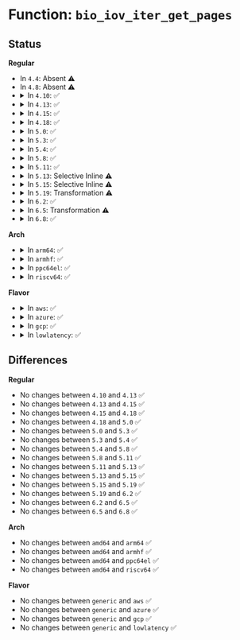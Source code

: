 # Function: <code>bio_iov_iter_get_pages</code>

## Status
<b>Regular</b>
<ul>
<li>
In <code>4.4</code>: Absent ⚠️
</li>
<li>
In <code>4.8</code>: Absent ⚠️
</li>
<li>
<details>
<summary>In <code>4.10</code>: ✅</summary>

```c
int bio_iov_iter_get_pages(struct bio *bio, struct iov_iter *iter);
```

**Collision:** Unique Global

**Inline:** No

**Transformation:** False

**Instances:**

```
In block/bio.c (ffffffff8140d750)
Location: block/bio.c:863
Inline: False
Direct callers:
  - fs/block_dev.c:blkdev_direct_IO
  - fs/block_dev.c:__blkdev_direct_IO_simple
  - fs/iomap.c:iomap_dio_actor
```
**Symbols:**

```
ffffffff8140d750-ffffffff8140d862: bio_iov_iter_get_pages (STB_GLOBAL)
```
</details>
</li>
<li>
<details>
<summary>In <code>4.13</code>: ✅</summary>

```c
int bio_iov_iter_get_pages(struct bio *bio, struct iov_iter *iter);
```

**Collision:** Unique Global

**Inline:** No

**Transformation:** False

**Instances:**

```
In block/bio.c (ffffffff8141b4b0)
Location: block/bio.c:879
Inline: False
Direct callers:
  - fs/block_dev.c:blkdev_direct_IO
  - fs/block_dev.c:__blkdev_direct_IO_simple
  - fs/iomap.c:iomap_dio_actor
```
**Symbols:**

```
ffffffff8141b4b0-ffffffff8141b5cb: bio_iov_iter_get_pages (STB_GLOBAL)
```
</details>
</li>
<li>
<details>
<summary>In <code>4.15</code>: ✅</summary>

```c
int bio_iov_iter_get_pages(struct bio *bio, struct iov_iter *iter);
```

**Collision:** Unique Global

**Inline:** No

**Transformation:** False

**Instances:**

```
In block/bio.c (ffffffff814460f0)
Location: block/bio.c:882
Inline: False
Direct callers:
  - fs/block_dev.c:blkdev_direct_IO
  - fs/block_dev.c:__blkdev_direct_IO_simple
  - fs/iomap.c:iomap_dio_actor
```
**Symbols:**

```
ffffffff814460f0-ffffffff8144620b: bio_iov_iter_get_pages (STB_GLOBAL)
```
</details>
</li>
<li>
<details>
<summary>In <code>4.18</code>: ✅</summary>

```c
int bio_iov_iter_get_pages(struct bio *bio, struct iov_iter *iter);
```

**Collision:** Unique Global

**Inline:** No

**Transformation:** False

**Instances:**

```
In block/bio.c (ffffffff81479090)
Location: block/bio.c:965
Inline: False
Direct callers:
  - fs/block_dev.c:blkdev_direct_IO
  - fs/block_dev.c:__blkdev_direct_IO_simple
  - fs/iomap.c:iomap_dio_actor
```
**Symbols:**

```
ffffffff81479090-ffffffff814791db: bio_iov_iter_get_pages (STB_GLOBAL)
```
</details>
</li>
<li>
<details>
<summary>In <code>5.0</code>: ✅</summary>

```c
int bio_iov_iter_get_pages(struct bio *bio, struct iov_iter *iter);
```

**Collision:** Unique Global

**Inline:** No

**Transformation:** False

**Instances:**

```
In block/bio.c (ffffffff81498cc0)
Location: block/bio.c:890
Inline: False
Direct callers:
  - fs/block_dev.c:blkdev_direct_IO
  - fs/block_dev.c:__blkdev_direct_IO_simple
  - fs/iomap.c:iomap_dio_bio_actor
```
**Symbols:**

```
ffffffff81498cc0-ffffffff81498dfd: bio_iov_iter_get_pages (STB_GLOBAL)
```
</details>
</li>
<li>
<details>
<summary>In <code>5.3</code>: ✅</summary>

```c
int bio_iov_iter_get_pages(struct bio *bio, struct iov_iter *iter);
```

**Collision:** Unique Global

**Inline:** No

**Transformation:** False

**Instances:**

```
In block/bio.c (ffffffff814c6d20)
Location: block/bio.c:944
Inline: False
Direct callers:
  - fs/block_dev.c:__blkdev_direct_IO
  - fs/block_dev.c:__blkdev_direct_IO_simple
  - fs/iomap/direct-io.c:iomap_dio_bio_actor
```
**Symbols:**

```
ffffffff814c6d20-ffffffff814c6fad: bio_iov_iter_get_pages (STB_GLOBAL)
```
</details>
</li>
<li>
<details>
<summary>In <code>5.4</code>: ✅</summary>

```c
int bio_iov_iter_get_pages(struct bio *bio, struct iov_iter *iter);
```

**Collision:** Unique Global

**Inline:** No

**Transformation:** False

**Instances:**

```
In block/bio.c (ffffffff814dfb90)
Location: block/bio.c:983
Inline: False
Direct callers:
  - fs/block_dev.c:__blkdev_direct_IO
  - fs/block_dev.c:__blkdev_direct_IO_simple
  - fs/iomap/direct-io.c:iomap_dio_bio_actor
```
**Symbols:**

```
ffffffff814dfb90-ffffffff814dfe1d: bio_iov_iter_get_pages (STB_GLOBAL)
```
</details>
</li>
<li>
<details>
<summary>In <code>5.8</code>: ✅</summary>

```c
int bio_iov_iter_get_pages(struct bio *bio, struct iov_iter *iter);
```

**Collision:** Unique Global

**Inline:** No

**Transformation:** False

**Instances:**

```
In block/bio.c (ffffffff8153f840)
Location: block/bio.c:1100
Inline: False
Direct callers:
  - fs/block_dev.c:__blkdev_direct_IO
  - fs/block_dev.c:__blkdev_direct_IO_simple
  - fs/iomap/direct-io.c:iomap_dio_bio_actor
```
**Symbols:**

```
ffffffff8153f840-ffffffff8153f950: bio_iov_iter_get_pages (STB_GLOBAL)
```
</details>
</li>
<li>
<details>
<summary>In <code>5.11</code>: ✅</summary>

```c
int bio_iov_iter_get_pages(struct bio *bio, struct iov_iter *iter);
```

**Collision:** Unique Global

**Inline:** No

**Transformation:** False

**Instances:**

```
In block/bio.c (ffffffff8155c060)
Location: block/bio.c:1103
Inline: False
Direct callers:
  - fs/block_dev.c:__blkdev_direct_IO
  - fs/block_dev.c:__blkdev_direct_IO_simple
  - fs/iomap/direct-io.c:iomap_dio_bio_actor
```
**Symbols:**

```
ffffffff8155c060-ffffffff8155c170: bio_iov_iter_get_pages (STB_GLOBAL)
```
</details>
</li>
<li>
<details>
<summary>In <code>5.13</code>: Selective Inline ⚠️</summary>

```c
int bio_iov_iter_get_pages(struct bio *bio, struct iov_iter *iter);
```

**Collision:** Unique Global

**Inline:** Selective

**Transformation:** False

**Instances:**

```
In block/bio.c (ffffffff81564580)
Location: block/bio.c:1107
Inline: True
Direct callers:
  - fs/block_dev.c:__blkdev_direct_IO
  - fs/block_dev.c:__blkdev_direct_IO_simple
  - fs/iomap/direct-io.c:iomap_dio_bio_actor
```
**Symbols:**

```
ffffffff81564580-ffffffff81564a07: bio_iov_iter_get_pages (STB_GLOBAL)
```
</details>
</li>
<li>
<details>
<summary>In <code>5.15</code>: Selective Inline ⚠️</summary>

```c
int bio_iov_iter_get_pages(struct bio *bio, struct iov_iter *iter);
```

**Collision:** Unique Global

**Inline:** Selective

**Transformation:** False

**Instances:**

```
In block/bio.c (ffffffff815c8c70)
Location: block/bio.c:1201
Inline: True
Direct callers:
  - fs/iomap/direct-io.c:iomap_dio_bio_iter
  - block/fops.c:__blkdev_direct_IO
  - block/fops.c:__blkdev_direct_IO_simple
```
**Symbols:**

```
ffffffff815c8c70-ffffffff815c8d8c: bio_iov_iter_get_pages (STB_GLOBAL)
```
</details>
</li>
<li>
<details>
<summary>In <code>5.19</code>: Transformation ⚠️</summary>

```c
int bio_iov_iter_get_pages(struct bio *bio, struct iov_iter *iter);
```

**Collision:** Unique Global

**Inline:** No

**Transformation:** True

**Instances:**

```
In block/bio.c (0)
Location: block/bio.c:1272
Inline: False
Direct callers:
  - fs/iomap/direct-io.c:iomap_dio_bio_iter
  - block/fops.c:__blkdev_direct_IO_async
  - block/fops.c:__blkdev_direct_IO
  - block/fops.c:__blkdev_direct_IO_simple
```
**Symbols:**

```
ffffffff81e8b39b-ffffffff81e8b3d1: bio_iov_iter_get_pages.cold (STB_LOCAL)
ffffffff81673a20-ffffffff81673de2: bio_iov_iter_get_pages (STB_GLOBAL)
```
</details>
</li>
<li>
<details>
<summary>In <code>6.2</code>: ✅</summary>

```c
int bio_iov_iter_get_pages(struct bio *bio, struct iov_iter *iter);
```

**Collision:** Unique Global

**Inline:** No

**Transformation:** False

**Instances:**

```
In block/bio.c (ffffffff8172f9d0)
Location: block/bio.c:1337
Inline: False
Direct callers:
  - fs/iomap/direct-io.c:iomap_dio_bio_iter
  - block/fops.c:__blkdev_direct_IO_async
  - block/fops.c:__blkdev_direct_IO
  - block/fops.c:__blkdev_direct_IO_simple
```
**Symbols:**

```
ffffffff8172f9d0-ffffffff8172fa3d: bio_iov_iter_get_pages (STB_GLOBAL)
```
</details>
</li>
<li>
<details>
<summary>In <code>6.5</code>: Transformation ⚠️</summary>

```c
int bio_iov_iter_get_pages(struct bio *bio, struct iov_iter *iter);
```

**Collision:** Unique Global

**Inline:** No

**Transformation:** True

**Instances:**

```
In block/bio.c (0)
Location: block/bio.c:1317
Inline: False
Direct callers:
  - fs/iomap/direct-io.c:iomap_dio_bio_iter
  - block/fops.c:__blkdev_direct_IO_async
  - block/fops.c:__blkdev_direct_IO_simple
```
**Symbols:**

```
ffffffff820f5aa0-ffffffff820f5ab5: bio_iov_iter_get_pages.cold (STB_LOCAL)
ffffffff8176bbf0-ffffffff8176bc9b: bio_iov_iter_get_pages (STB_GLOBAL)
```
</details>
</li>
<li>
<details>
<summary>In <code>6.8</code>: ✅</summary>

```c
int bio_iov_iter_get_pages(struct bio *bio, struct iov_iter *iter);
```

**Collision:** Unique Global

**Inline:** No

**Transformation:** False

**Instances:**

```
In block/bio.c (ffffffff817ae090)
Location: block/bio.c:1329
Inline: False
Direct callers:
  - fs/iomap/direct-io.c:iomap_dio_bio_iter
  - block/fops.c:__blkdev_direct_IO_async
  - block/fops.c:__blkdev_direct_IO_simple
```
**Symbols:**

```
ffffffff817ae090-ffffffff817ae126: bio_iov_iter_get_pages (STB_GLOBAL)
```
</details>
</li>
</ul>
<b>Arch</b>
<ul>
<li>
<details>
<summary>In <code>arm64</code>: ✅</summary>

```c
int bio_iov_iter_get_pages(struct bio *bio, struct iov_iter *iter);
```

**Collision:** Unique Global

**Inline:** No

**Transformation:** False

**Instances:**

```
In block/bio.c (ffff8000105dc720)
Location: block/bio.c:983
Inline: False
Direct callers:
  - fs/block_dev.c:blkdev_direct_IO
  - fs/block_dev.c:__blkdev_direct_IO_simple
  - fs/iomap/direct-io.c:iomap_dio_bio_actor
```
**Symbols:**

```
ffff8000105dc720-ffff8000105dc9d0: bio_iov_iter_get_pages (STB_GLOBAL)
```
</details>
</li>
<li>
<details>
<summary>In <code>armhf</code>: ✅</summary>

```c
int bio_iov_iter_get_pages(struct bio *bio, struct iov_iter *iter);
```

**Collision:** Unique Global

**Inline:** No

**Transformation:** False

**Instances:**

```
In block/bio.c (c0789b40)
Location: block/bio.c:983
Inline: False
Direct callers:
  - fs/block_dev.c:__blkdev_direct_IO
  - fs/block_dev.c:__blkdev_direct_IO_simple
  - fs/iomap/direct-io.c:iomap_dio_bio_actor
```
**Symbols:**

```
c0789b40-c0789e68: bio_iov_iter_get_pages (STB_GLOBAL)
```
</details>
</li>
<li>
<details>
<summary>In <code>ppc64el</code>: ✅</summary>

```c
int bio_iov_iter_get_pages(struct bio *bio, struct iov_iter *iter);
```

**Collision:** Unique Global

**Inline:** No

**Transformation:** False

**Instances:**

```
In block/bio.c (c00000000076d840)
Location: block/bio.c:983
Inline: False
Direct callers:
  - fs/block_dev.c:blkdev_direct_IO
  - fs/block_dev.c:__blkdev_direct_IO_simple
  - fs/iomap/direct-io.c:iomap_dio_bio_actor
```
**Symbols:**

```
c00000000076d840-c00000000076dc50: bio_iov_iter_get_pages (STB_GLOBAL)
```
</details>
</li>
<li>
<details>
<summary>In <code>riscv64</code>: ✅</summary>

```c
int bio_iov_iter_get_pages(struct bio *bio, struct iov_iter *iter);
```

**Collision:** Unique Global

**Inline:** No

**Transformation:** False

**Instances:**

```
In block/bio.c (ffffffe00041fae6)
Location: block/bio.c:983
Inline: False
Direct callers:
  - fs/block_dev.c:blkdev_direct_IO
  - fs/block_dev.c:__blkdev_direct_IO_simple
  - fs/iomap/direct-io.c:iomap_dio_bio_actor
```
**Symbols:**

```
ffffffe00041fae6-ffffffe00041fcfc: bio_iov_iter_get_pages (STB_GLOBAL)
```
</details>
</li>
</ul>
<b>Flavor</b>
<ul>
<li>
<details>
<summary>In <code>aws</code>: ✅</summary>

```c
int bio_iov_iter_get_pages(struct bio *bio, struct iov_iter *iter);
```

**Collision:** Unique Global

**Inline:** No

**Transformation:** False

**Instances:**

```
In block/bio.c (ffffffff814d8170)
Location: block/bio.c:983
Inline: False
Direct callers:
  - fs/block_dev.c:__blkdev_direct_IO
  - fs/block_dev.c:__blkdev_direct_IO_simple
  - fs/iomap/direct-io.c:iomap_dio_bio_actor
```
**Symbols:**

```
ffffffff814d8170-ffffffff814d83fd: bio_iov_iter_get_pages (STB_GLOBAL)
```
</details>
</li>
<li>
<details>
<summary>In <code>azure</code>: ✅</summary>

```c
int bio_iov_iter_get_pages(struct bio *bio, struct iov_iter *iter);
```

**Collision:** Unique Global

**Inline:** No

**Transformation:** False

**Instances:**

```
In block/bio.c (ffffffff814c8b20)
Location: block/bio.c:983
Inline: False
Direct callers:
  - fs/block_dev.c:__blkdev_direct_IO
  - fs/block_dev.c:__blkdev_direct_IO_simple
  - fs/iomap/direct-io.c:iomap_dio_bio_actor
```
**Symbols:**

```
ffffffff814c8b20-ffffffff814c8dad: bio_iov_iter_get_pages (STB_GLOBAL)
```
</details>
</li>
<li>
<details>
<summary>In <code>gcp</code>: ✅</summary>

```c
int bio_iov_iter_get_pages(struct bio *bio, struct iov_iter *iter);
```

**Collision:** Unique Global

**Inline:** No

**Transformation:** False

**Instances:**

```
In block/bio.c (ffffffff814d4200)
Location: block/bio.c:983
Inline: False
Direct callers:
  - fs/block_dev.c:__blkdev_direct_IO
  - fs/block_dev.c:__blkdev_direct_IO_simple
  - fs/iomap/direct-io.c:iomap_dio_bio_actor
```
**Symbols:**

```
ffffffff814d4200-ffffffff814d448d: bio_iov_iter_get_pages (STB_GLOBAL)
```
</details>
</li>
<li>
<details>
<summary>In <code>lowlatency</code>: ✅</summary>

```c
int bio_iov_iter_get_pages(struct bio *bio, struct iov_iter *iter);
```

**Collision:** Unique Global

**Inline:** No

**Transformation:** False

**Instances:**

```
In block/bio.c (ffffffff814ecdb0)
Location: block/bio.c:983
Inline: False
Direct callers:
  - fs/block_dev.c:__blkdev_direct_IO
  - fs/block_dev.c:__blkdev_direct_IO_simple
  - fs/iomap/direct-io.c:iomap_dio_bio_actor
```
**Symbols:**

```
ffffffff814ecdb0-ffffffff814ed03d: bio_iov_iter_get_pages (STB_GLOBAL)
```
</details>
</li>
</ul>

## Differences
<b>Regular</b>
<ul>
<li>
No changes between <code>4.10</code> and <code>4.13</code> ✅
</li>
<li>
No changes between <code>4.13</code> and <code>4.15</code> ✅
</li>
<li>
No changes between <code>4.15</code> and <code>4.18</code> ✅
</li>
<li>
No changes between <code>4.18</code> and <code>5.0</code> ✅
</li>
<li>
No changes between <code>5.0</code> and <code>5.3</code> ✅
</li>
<li>
No changes between <code>5.3</code> and <code>5.4</code> ✅
</li>
<li>
No changes between <code>5.4</code> and <code>5.8</code> ✅
</li>
<li>
No changes between <code>5.8</code> and <code>5.11</code> ✅
</li>
<li>
No changes between <code>5.11</code> and <code>5.13</code> ✅
</li>
<li>
No changes between <code>5.13</code> and <code>5.15</code> ✅
</li>
<li>
No changes between <code>5.15</code> and <code>5.19</code> ✅
</li>
<li>
No changes between <code>5.19</code> and <code>6.2</code> ✅
</li>
<li>
No changes between <code>6.2</code> and <code>6.5</code> ✅
</li>
<li>
No changes between <code>6.5</code> and <code>6.8</code> ✅
</li>
</ul>
<b>Arch</b>
<ul>
<li>
No changes between <code>amd64</code> and <code>arm64</code> ✅
</li>
<li>
No changes between <code>amd64</code> and <code>armhf</code> ✅
</li>
<li>
No changes between <code>amd64</code> and <code>ppc64el</code> ✅
</li>
<li>
No changes between <code>amd64</code> and <code>riscv64</code> ✅
</li>
</ul>
<b>Flavor</b>
<ul>
<li>
No changes between <code>generic</code> and <code>aws</code> ✅
</li>
<li>
No changes between <code>generic</code> and <code>azure</code> ✅
</li>
<li>
No changes between <code>generic</code> and <code>gcp</code> ✅
</li>
<li>
No changes between <code>generic</code> and <code>lowlatency</code> ✅
</li>
</ul>
